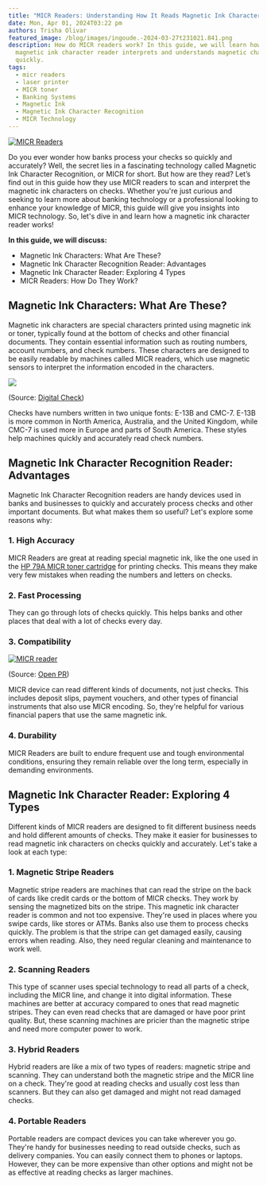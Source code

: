 ```yaml
---
title: "MICR Readers: Understanding How It Reads Magnetic Ink Characters"
date: Mon, Apr 01, 2024T03:22 pm
authors: Trisha Olivar
featured_image: /blog/images/ingoude.-2024-03-27t231021.841.png
description: How do MICR readers work? In this guide, we will learn how a
  magnetic ink character reader interprets and understands magnetic characters
  quickly.
tags:
  - micr readers
  - laser printer
  - MICR toner
  - Banking Systems
  - Magnetic Ink
  - Magnetic Ink Character Recognition
  - MICR Technology
---
```

[![MICR Readers](/blog/images/ingoude.-2024-03-27t231021.841.png "MICR Readers: Understanding How It Reads Magnetic Ink Characters")](/blog/images/ingoude.-2024-03-27t231021.841.png)

Do you ever wonder how banks process your checks so quickly and accurately? Well, the secret lies in a fascinating technology called Magnetic Ink Character Recognition, or MICR for short. But how are they read? Let’s find out in this guide how they use MICR readers to scan and interpret the magnetic ink characters on checks. Whether you're just curious and seeking to learn more about banking technology or a professional looking to enhance your knowledge of MICR, this guide will give you insights into MICR technology. So, let's dive in and learn how a magnetic ink character reader works!

**In this guide, we will discuss:**

* Magnetic Ink Characters: What Are These?
* Magnetic Ink Character Recognition Reader: Advantages
* Magnetic Ink Character Reader: Exploring 4 Types
* MICR Readers: How Do They Work?

## Magnetic Ink Characters: What Are These?

Magnetic ink characters are special characters printed using magnetic ink or toner, typically found at the bottom of checks and other financial documents. They contain essential information such as routing numbers, account numbers, and check numbers. These characters are designed to be easily readable by machines called MICR readers, which use magnetic sensors to interpret the information encoded in the characters. 

[![](/blog/images/screenshot-2024-03-29-at-9.38.23 pm.png)](/blog/images/screenshot-2024-03-29-at-9.38.23 pm.png)

(Source: [Digital Check](https://www.digitalcheck.com/battle-micr-fonts-better-e13b-cmc7/))

Checks have numbers written in two unique fonts: E-13B and CMC-7. E-13B is more common in North America, Australia, and the United Kingdom, while CMC-7 is used more in Europe and parts of South America. These styles help machines quickly and accurately read check numbers.

## Magnetic Ink Character Recognition Reader: Advantages

Magnetic Ink Character Recognition readers are handy devices used in banks and businesses to quickly and accurately process checks and other important documents. But what makes them so useful? Let's explore some reasons why:

### 1. High Accuracy

MICR Readers are great at reading special magnetic ink, like the one used in the [HP 79A MICR toner cartridge](https://www.compandsave.com/hp/79a-micr-toner-cartridge-cf279a-black) for printing checks. This means they make very few mistakes when reading the numbers and letters on checks.

### 2. Fast Processing

They can go through lots of checks quickly. This helps banks and other places that deal with a lot of checks every day.

### 3. Compatibility

[![MICR reader](/blog/images/screenshot-2024-03-29-at-9.42.33 pm.png "MICR device")](/blog/images/screenshot-2024-03-29-at-9.42.33 pm.png)

(Source: [Open PR](https://www.openpr.com/news/1894299/global-magnetic-ink-character-recognition-micr-printer))

MICR device can read different kinds of documents, not just checks. This includes deposit slips, payment vouchers, and other types of financial instruments that also use MICR encoding. So, they're helpful for various financial papers that use the same magnetic ink.

### 4. Durability

MICR Readers are built to endure frequent use and tough environmental conditions, ensuring they remain reliable over the long term, especially in demanding environments.

## Magnetic Ink Character Reader: Exploring 4 Types

Different kinds of MICR readers are designed to fit different business needs and hold different amounts of checks. They make it easier for businesses to read magnetic ink characters on checks quickly and accurately. Let's take a look at each type:

### 1. Magnetic Stripe Readers

Magnetic stripe readers are machines that can read the stripe on the back of cards like credit cards or the bottom of MICR checks. They work by sensing the magnetized bits on the stripe. This magnetic ink character reader is common and not too expensive. They're used in places where you swipe cards, like stores or ATMs. Banks also use them to process checks quickly. The problem is that the stripe can get damaged easily, causing errors when reading. Also, they need regular cleaning and maintenance to work well.

### 2. Scanning Readers

This type of scanner uses special technology to read all parts of a check, including the MICR line, and change it into digital information. These machines are better at accuracy compared to ones that read magnetic stripes. They can even read checks that are damaged or have poor print quality. But, these scanning machines are pricier than the magnetic stripe   and need more computer power to work.

### 3. Hybrid Readers

Hybrid readers are like a mix of two types of readers: magnetic stripe and scanning. They can understand both the magnetic stripe and the MICR line on a check. They're good at reading checks and usually cost less than scanners. But they can also get damaged and might not read damaged checks.

### 4. Portable Readers

Portable readers are compact devices you can take wherever you go. They're handy for businesses needing to read outside checks, such as delivery companies. You can easily connect them to phones or laptops. However, they can be more expensive than other options and might not be as effective at reading checks as larger machines.
